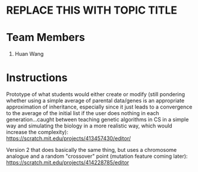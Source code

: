 # REPLACE THIS WITH TOPIC TITLE
# Team Members
1. Huan Wang


# Instructions

Prototype of what students would either create or modify (still pondering whether using a simple average of parental data/genes is an appropriate approximation of inheritance, especially since it just leads to a convergence to the average of the initial list if the user does nothing in each generation...caught between teaching genetic algorithms in CS in a simple way and simulating the biology in a more realistic way, which would increase the complexity): https://scratch.mit.edu/projects/413457430/editor/

Version 2 that does basically the same thing, but uses a chromosome analogue and a random "crossover" point (mutation feature coming later): https://scratch.mit.edu/projects/414228785/editor

